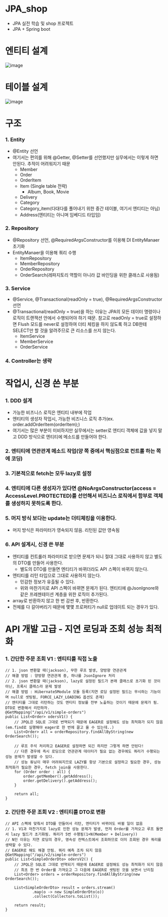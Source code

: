 # JPA_shop
- JPA 실전 학습 및 shop 프로젝트
- JPA + Spring boot

# 엔티티 설계
![image](https://user-images.githubusercontent.com/8254744/99077197-b5af8800-25ff-11eb-9f77-47e65c146a4c.png)

# 테이블 설계
![image](https://user-images.githubusercontent.com/8254744/99077327-ec859e00-25ff-11eb-9b81-16af67482e12.png)

# 구조
### 1. Entity
- @Entity 선언
- 여기서는 편의를 위해 @Getter, @Setter를 선언했지만 실무에서는 이렇게 하면 안된다. 추적이 어려워지기 때문
  - Member
  - Order
  - OrderItem
  - Item (Single table 전략)
    - Album, Book, Movie
  - Delivery
  - Category
  - Category_item(다대다를 풀어내기 위한 중간 테이블, 여기서 엔티티는 아님)
  - Address(엔티티는 아니며 임베디드 타입임)
### 2. Repository
- @Repository 선언, @RequiredArgsConstructor를 이용해 DI EntityManaer 초기화
- EntityManaer을 이용해 쿼리 수행
  - ItemRepository
  - MemberRepository
  - OrderRepository
  - OrderSearch(레파지토리 역할이 아니라 값 바인딩을 위한 클래스로 사용됨)
### 3. Service
- @Service, @Transactional(readOnly = true), @RequiredArgsConstructor 선언
- @Transactional(readOnly = true)을 하는 이유는 JPA의 모든 데이터 명령이나 로직이 트랜잭션 안에서 수행되어야 하기 때문. 참고로 readOnly = true로 설정하면 Flush 모드를 never로 설정하여 더티 체킹을 하지 않도록 하고 DB한테 SELECT만 할 것을 알려주므로 큰 리소스를 쓰지 않는다.
  - ItemService
  - MemberService
  - OrderService
### 4. Controller는 생략

# 작업시, 신경 쓴 부분
### 1. DDD 설계
  - 가능한 비즈니스 로직은 엔티티 내부에 작업
  - 엔티티의 생성자 작업시, 가능한 비즈니스 로직 추가(ex. order.addOrderItem(orderItem);)
  - 여기서는 많은 부분이 미비하지만 실무에서는 setter로 엔티티 객체에 값을 넣지 말고 DDD 방식으로 엔티티에 메소드를 만들어야 한다.
### 2. 엔티티에 연관관계 메소드 작업(양 쪽 중에서 핵심점으로 컨트롤 하는 쪽에 코딩)
### 3. 기본적으로 fetch는 모두 lazy로 설정
### 4. 엔티티에 다른 생성자가 있다면 @NoArgsConstructor(access = AccessLevel.PROTECTED)를 선언해서 비즈니스 로직에서 함부로 객체를 생성하지 못하도록 한다.
### 5. 머지 방식 보다는 update는 더티체킹을 이용한다.
  - 머지 방식은 파라미터가 영속되지 않음. 리턴된 값만 영속됨
### 6. API 설계시, 신경 쓴 부분
  - 엔티티를 컨트롤러 파라미터로 받으면 문제가 되니 절대 그대로 사용하지 않고 별도의 DTO를 만들어 사용한다.
    - 별도의 DTO를 만들면 엔티티가 바뀌더라도 API 스펙이 바뀌지 않는다.
  - 엔티티를 리턴 타입으로 그대로 사용하지 않는다.
    - 민감한 정보가 유출될 수 있다.
    - 위와 마찬가지로 API 스펙이 바뀌면 문제가 된다. 엔티티에 @JsonIgnore와 같은 프레젠테이션 계층을 위한 로직이 추가된다.
  - array로 반환하지 않고 한 번 감싼 후, 반환한다.
  - 전체를 다 갈아버리기 때문에 몇몇 프로퍼티가 null로 업데이트 되는 경우가 있다.

# API 개발 고급 - 지연 로딩과 조회 성능 최적화
### 1. 간단한 주문 조회 V1 : 엔티티를 직접 노출
    // 1. json 변환할 때(jackson), 무한 루프 발생, 양방향 연관관계
    // 해결 방법 : 양방향 연관관계 중, 하나를 JsonIgnore 처리
    // 2. json 변환할 때(jackson), lazy로 설정된 필드가 본래 클래스로 초기화 된 것이 아닌, 프록시 클래스라 문제 발생
    // 해결 방법 : Hibernate5Module 모듈 등록(지연 로딩 설정된 필드는 무시하는 기능이며 null로 셋팅됨, FORCE_LAZY_LOADING 옵션도 존재)
    // 엔티티를 그대로 리턴하는 것도 엔티티 정보를 전부 노출하는 것이기 때문에 문제가 됨. DTO로 변환해서 리턴하자.
    @GetMapping("/api/v1/simple-orders")
    public List<Order> odersV1() {
        // JPQL은 SQL로 그대로 번역되기 때문에 EAGER로 설정해도 성능 최적화가 되지 않음(em.find로 실행해야 eager로 한 번에 끌고 올 수 있는데..)
        List<Order> all = orderRepository.findAllByString(new OrderSearch());

        // 루프 주석 처리하고 EAGER로 설정하면 되긴 하지만 그렇게 하면 안된다!
        // 다른 경우에 즉시 로딩으로 연관관계 데이터가 필요 없는 경우에도 쿼리가 수행되는 성능 문제가 발생할 수 있다.
        // 성능 튜닝이 매우 어려워지므로 LAZY를 항상 기본으로 설정하고 필요한 경우, 성능 최적화가 필요한 경우, fetch join을 사용한다.
        for (Order order : all) {
            order.getMember().getAddress();
            order.getDelivery().getAddress();
        }

        return all;
    }

### 2. 간단한 주문 조회 V2 : 엔티티를 DTO로 변환
    // API 스펙에 맞춰서 DTO를 만들어서 리턴, 엔티티가 바뀌어도 바뀔 일이 없음
    // 1. V1과 마찬가지로 lazy로 인한 성능 문제가 발생, 먼저 Order를 가져오고 루프 돌면서 lazy 필드가 초기화됨. 쿼리가 5번 수행됨(1+N(Member + Delivery))
    // N인 이유는 지연 로딩의 경우, 영속성 컨텍스트에서 조회하므로 이미 조회된 경우 쿼리를 생략할 수 있다.
    // EAGER로 해도 해결 안됨. 쿼리 예측 조차 되지 않음
    @GetMapping("/api/v2/simple-orders")
    public List<SimpleOrderDto> odersV2() {
        // JPQL은 SQL로 그대로 번역되기 때문에 EAGER로 설정해도 성능 최적화가 되지 않음
        // 최초 한 번 Order를 가져오고 그 다음에 EAGER로 셋팅된 것을 보면서 난리침
        List<Order> orders = orderRepository.findAllByString(new OrderSearch());

        List<SimpleOrderDto> result = orders.stream()
                .map(o -> new SimpleOrderDto(o))
                .collect(Collectors.toList());

        return result;
    }
